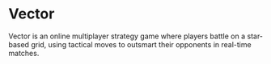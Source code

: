 # Vector
Vector is an online multiplayer strategy game where players battle on a star-based grid, using tactical moves to outsmart their opponents in real-time matches.
